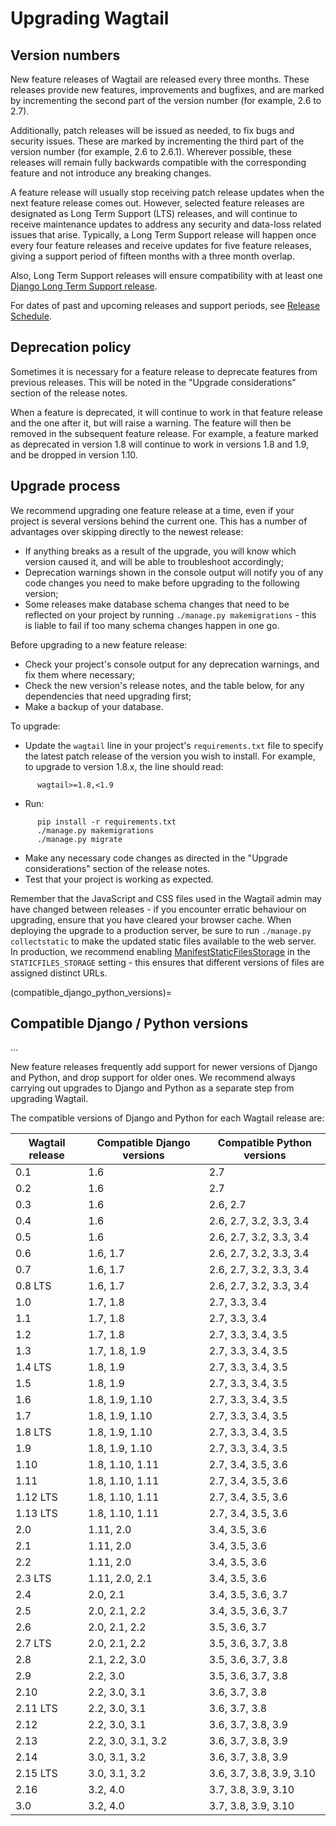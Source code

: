 # Upgrading Wagtail

## Version numbers


New feature releases of Wagtail are released every three months. These releases provide new features, improvements and bugfixes, and are marked by incrementing the second part of the version number (for example, 2.6 to 2.7).

Additionally, patch releases will be issued as needed, to fix bugs and security issues. These are marked by incrementing the third part of the version number (for example, 2.6 to 2.6.1). Wherever possible, these releases will remain fully backwards compatible with the corresponding feature and not introduce any breaking changes.

A feature release will usually stop receiving patch release updates when the next feature release comes out. However, selected feature releases are designated as Long Term Support (LTS) releases, and will continue to receive maintenance updates to address any security and data-loss related issues that arise. Typically, a Long Term Support release will happen once every four feature releases and receive updates for five feature releases, giving a support period of fifteen months with a three month overlap.

Also, Long Term Support releases will ensure compatibility with at least one [Django Long Term Support release](https://www.djangoproject.com/download/#supported-versions).

For dates of past and upcoming releases and support periods, see [Release Schedule](https://github.com/wagtail/wagtail/wiki/Release-schedule).

## Deprecation policy

Sometimes it is necessary for a feature release to deprecate features from previous releases. This will be noted in the "Upgrade considerations" section of the release notes.

When a feature is deprecated, it will continue to work in that feature release and the one after it, but will raise a warning. The feature will then be removed in the subsequent feature release. For example, a feature marked as deprecated in version 1.8 will continue to work in versions 1.8 and 1.9, and be dropped in version 1.10.


## Upgrade process

We recommend upgrading one feature release at a time, even if your project is several versions behind the current one. This has a number of advantages over skipping directly to the newest release:

- If anything breaks as a result of the upgrade, you will know which version caused it, and will be able to troubleshoot accordingly;
- Deprecation warnings shown in the console output will notify you of any code changes you need to make before upgrading to the following version;
- Some releases make database schema changes that need to be reflected on your project by running `./manage.py makemigrations` - this is liable to fail if too many schema changes happen in one go.

Before upgrading to a new feature release:

- Check your project's console output for any deprecation warnings, and fix them where necessary;
- Check the new version's release notes, and the [](compatible_django_python_versions) table below, for any dependencies that need upgrading first;
- Make a backup of your database.

To upgrade:

- Update the `wagtail` line in your project's `requirements.txt` file to specify the latest patch release of the version you wish to install. For example, to upgrade to version 1.8.x, the line should read:

```console
      wagtail>=1.8,<1.9
```

- Run:

``` console
      pip install -r requirements.txt
      ./manage.py makemigrations
      ./manage.py migrate
```
- Make any necessary code changes as directed in the "Upgrade considerations" section of the release notes.
- Test that your project is working as expected.

Remember that the JavaScript and CSS files used in the Wagtail admin may have changed between releases - if you encounter erratic behaviour on upgrading, ensure that you have cleared your browser cache. When deploying the upgrade to a production server, be sure to run `./manage.py collectstatic` to make the updated static files available to the web server. In production, we recommend enabling [ManifestStaticFilesStorage](https://docs.djangoproject.com/en/stable/ref/contrib/staticfiles/#manifeststaticfilesstorage) in the `STATICFILES_STORAGE` setting - this ensures that different versions of files are assigned distinct URLs.


(compatible_django_python_versions)=

## Compatible Django / Python versions

...

New feature releases frequently add support for newer versions of Django and Python, and drop support for older ones. We recommend always carrying out upgrades to Django and Python as a separate step from upgrading Wagtail.

The compatible versions of Django and Python for each Wagtail release are:

| Wagtail release   | Compatible Django versions   | Compatible Python versions  |
|-------------------| --------------------------   | --------------------------  |
| 0.1               | 1.6                          | 2.7                         |
| 0.2               | 1.6                          | 2.7                         |
| 0.3               | 1.6                          | 2.6, 2.7                    |
| 0.4               | 1.6                          | 2.6, 2.7, 3.2, 3.3, 3.4     |
| 0.5               | 1.6                          | 2.6, 2.7, 3.2, 3.3, 3.4     |
| 0.6               | 1.6, 1.7                     | 2.6, 2.7, 3.2, 3.3, 3.4     |
| 0.7               | 1.6, 1.7                     | 2.6, 2.7, 3.2, 3.3, 3.4     |
| 0.8 LTS           | 1.6, 1.7                     | 2.6, 2.7, 3.2, 3.3, 3.4     |
| 1.0               | 1.7, 1.8                     | 2.7, 3.3, 3.4               |
| 1.1               | 1.7, 1.8                     | 2.7, 3.3, 3.4               |
| 1.2               | 1.7, 1.8                     | 2.7, 3.3, 3.4, 3.5          |
| 1.3               | 1.7, 1.8, 1.9                | 2.7, 3.3, 3.4, 3.5          |
| 1.4 LTS           | 1.8, 1.9                     | 2.7, 3.3, 3.4, 3.5          |
| 1.5               | 1.8, 1.9                     | 2.7, 3.3, 3.4, 3.5          |
| 1.6               | 1.8, 1.9, 1.10               | 2.7, 3.3, 3.4, 3.5          |
| 1.7               | 1.8, 1.9, 1.10               | 2.7, 3.3, 3.4, 3.5          |
| 1.8 LTS           | 1.8, 1.9, 1.10               | 2.7, 3.3, 3.4, 3.5          |
| 1.9               | 1.8, 1.9, 1.10               | 2.7, 3.3, 3.4, 3.5          |
| 1.10              | 1.8, 1.10, 1.11              | 2.7, 3.4, 3.5, 3.6          |
| 1.11              | 1.8, 1.10, 1.11              | 2.7, 3.4, 3.5, 3.6          |
| 1.12 LTS          | 1.8, 1.10, 1.11              | 2.7, 3.4, 3.5, 3.6          |
| 1.13 LTS          | 1.8, 1.10, 1.11              | 2.7, 3.4, 3.5, 3.6          |
| 2.0               | 1.11, 2.0                    | 3.4, 3.5, 3.6               |
| 2.1               | 1.11, 2.0                    | 3.4, 3.5, 3.6               |
| 2.2               | 1.11, 2.0                    | 3.4, 3.5, 3.6               |
| 2.3 LTS           | 1.11, 2.0, 2.1               | 3.4, 3.5, 3.6               |
| 2.4               | 2.0, 2.1                     | 3.4, 3.5, 3.6, 3.7          |
| 2.5               | 2.0, 2.1, 2.2                | 3.4, 3.5, 3.6, 3.7          |
| 2.6               | 2.0, 2.1, 2.2                | 3.5, 3.6, 3.7               |
| 2.7 LTS           | 2.0, 2.1, 2.2                | 3.5, 3.6, 3.7, 3.8          |
| 2.8               | 2.1, 2.2, 3.0                | 3.5, 3.6, 3.7, 3.8          |
| 2.9               | 2.2, 3.0                     | 3.5, 3.6, 3.7, 3.8          |
| 2.10              | 2.2, 3.0, 3.1                | 3.6, 3.7, 3.8               |
| 2.11 LTS          | 2.2, 3.0, 3.1                | 3.6, 3.7, 3.8               |
| 2.12              | 2.2, 3.0, 3.1                | 3.6, 3.7, 3.8, 3.9          |
| 2.13              | 2.2, 3.0, 3.1, 3.2           | 3.6, 3.7, 3.8, 3.9          |
| 2.14              | 3.0, 3.1, 3.2                | 3.6, 3.7, 3.8, 3.9          |
| 2.15 LTS          | 3.0, 3.1, 3.2                | 3.6, 3.7, 3.8, 3.9, 3.10    |
| 2.16              | 3.2, 4.0                     | 3.7, 3.8, 3.9, 3.10         |
| 3.0               | 3.2, 4.0                     | 3.7, 3.8, 3.9, 3.10         |
